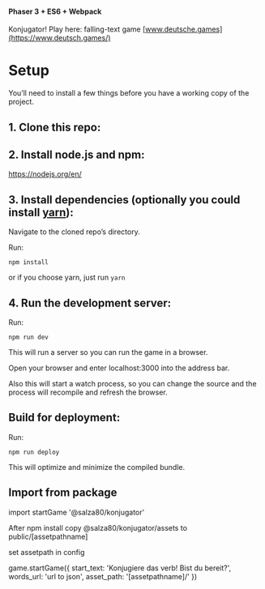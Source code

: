 
#### Phaser 3 + ES6 + Webpack

Konjugator!  Play here: falling-text game [www.deutsche.games](https://www.deutsch.games/)



# Setup
You’ll need to install a few things before you have a working copy of the project.

## 1. Clone this repo:



## 2. Install node.js and npm:

https://nodejs.org/en/


## 3. Install dependencies (optionally you could install [yarn](https://yarnpkg.com/)):

Navigate to the cloned repo’s directory.

Run:

```npm install```

or if you choose yarn, just run ```yarn```

## 4. Run the development server:

Run:

```npm run dev```

This will run a server so you can run the game in a browser.

Open your browser and enter localhost:3000 into the address bar.

Also this will start a watch process, so you can change the source and the process will recompile and refresh the browser.


## Build for deployment:

Run:

```npm run deploy```

This will optimize and minimize the compiled bundle.

## Import from package


import startGame '@salza80/konjugator'

After npm install copy @salza80/konjugator/assets to public/[assetpathname]

set assetpath in config

  game.startGame({
    start_text: 'Konjugiere das verb! Bist du bereit?',
    words_url: 'url to json',
    asset_path: '[assetpathname]/'
  }) 
